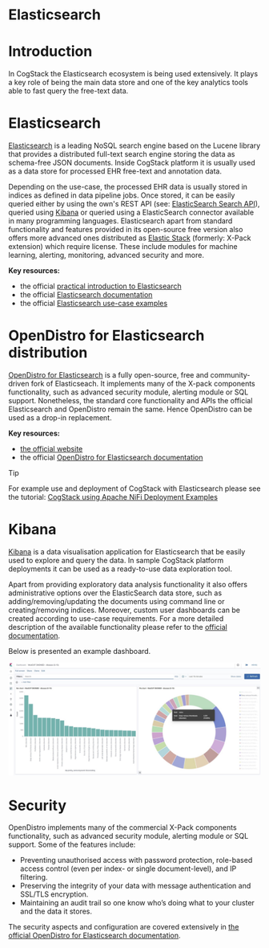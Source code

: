 


# Elasticsearch

# Introduction

In CogStack the Elasticsearch ecosystem is being used extensively. It plays a key role of being the main data store and one of the key analytics tools able to fast query the free-text data.

# Elasticsearch

[Elasticsearch](https://www.elastic.co/guide/) is a leading NoSQL search engine based on the Lucene library that provides a distributed full-text search engine storing the data as schema-free JSON documents. Inside CogStack platform it is usually used as a data store for processed EHR free-text and annotation data.

Depending on the use-case, the processed EHR data is usually stored in indices as defined in data pipeline jobs. Once stored, it can be easily queried either by using the own's REST API (see: [ElasticSearch Search API](https://www.elastic.co/guide/en/elasticsearch/reference/current/search-search.html)), queried using [Kibana](https://cogstack.atlassian.net/wiki/pages/resumedraft.action?draftId=17006639#CogStackplatform-platform-kibana) or queried using a ElasticSearch connector available in many programming languages. Elasticsearch apart from standard functionality and features provided in its open-source free version also offers more advanced ones distributed as [Elastic Stack](https://www.elastic.co/products/stack) (formerly: X-Pack extension) which require license. These include modules for machine learning, alerting, monitoring, advanced security and more.

**Key resources:**

- the official [practical introduction to Elasticsearch](https://www.elastic.co/blog/a-practical-introduction-to-elasticsearch)
- the official [Elasticsearch documentation](https://www.elastic.co/guide/)
- the official [Elasticsearch use-case examples](https://github.com/elastic/examples)

# OpenDistro for Elasticsearch distribution

[OpenDistro for Elasticsearch](https://opendistro.github.io/for-elasticsearch/) is a fully open-source, free and community-driven fork of Elasticseach. It implements many of the X-pack components functionality, such as advanced security module, alerting module or SQL support. Nonetheless, the standard core functionality and APIs the official Elasticsearch and OpenDistro remain the same. Hence OpenDistro can be used as a drop-in replacement.

**Key resources:**

- [the official website](https://opendistro.github.io/for-elasticsearch/)
- the official [OpenDistro for Elasticsearch documentation](https://opendistro.github.io/for-elasticsearch-docs/)

> [!TIP]
> For example use and deployment of CogStack with Elasticsearch please see the tutorial: [CogStack using Apache NiFi Deployment Examples](https://github.com/CogStack/CogStack-NiFi/tree/devel/deploy)

# Kibana

[Kibana](https://www.elastic.co/products/kibana) is a data visualisation application for Elasticsearch that be easily used to explore and query the data. In sample CogStack platform deployments it can be used as a ready-to-use data exploration tool.

Apart from providing exploratory data analysis functionality it also offers administrative options over the ElasticSearch data store, such as adding/removing/updating the documents using command line or creating/removing indices. Moreover, custom user dashboards can be created according to use-case requirements. For a more detailed description of the available functionality please refer to the [official documentation](https://www.elastic.co/guide/en/kibana/current/introduction.html).

Below is presented an example dashboard.

![](./attachments/f7a03376-ae0e-4980-929a-e3897da5d186.jpg)

# Security

OpenDistro implements many of the commercial X-Pack components functionality, such as advanced security module, alerting module or SQL support. Some of the features include:

- Preventing unauthorised access with password protection, role-based access control (even per index- or single document-level), and IP filtering.
- Preserving the integrity of your data with message authentication and SSL/TLS encryption.
- Maintaining an audit trail so one know who’s doing what to your cluster and the data it stores.

The security aspects and configuration are covered extensively in [the official OpenDistro for Elasticsearch documentation](https://opendistro.github.io/for-elasticsearch-docs/).
